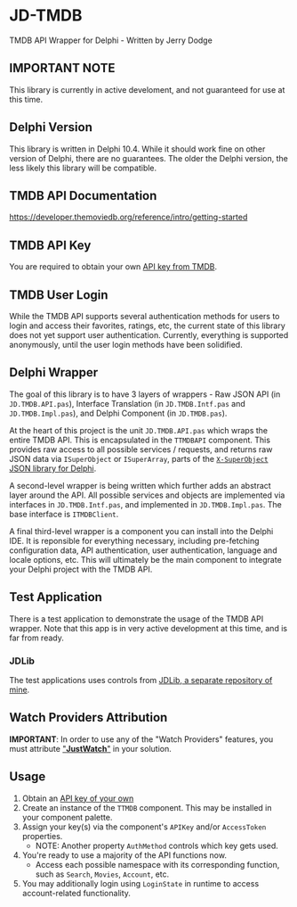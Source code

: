 # JD-TMDB

TMDB API Wrapper for Delphi - Written by Jerry Dodge 

## IMPORTANT NOTE

This library is currently in active develoment, and not guaranteed for use at this time. 

## Delphi Version

This library is written in Delphi 10.4. While it should work fine on other version of Delphi, there are no guarantees. The older the Delphi version, the less likely this library will be compatible.

## TMDB API Documentation

https://developer.themoviedb.org/reference/intro/getting-started

## TMDB API Key

You are required to obtain your own [API key from TMDB](https://www.themoviedb.org/settings/api). 

## TMDB User Login

While the TMDB API supports several authentication methods for users to login and access their favorites, ratings, etc, the current state of this library does not yet support user authentication. Currently, everything is supported anonymously, until the user login methods have been solidified.

## Delphi Wrapper

The goal of this library is to have 3 layers of wrappers - Raw JSON API (in `JD.TMDB.API.pas`), Interface Translation (in `JD.TMDB.Intf.pas` and `JD.TMDB.Impl.pas`), and Delphi Component (in `JD.TMDB.pas`).

At the heart of this project is the unit `JD.TMDB.API.pas` which wraps the entire TMDB API. This is encapsulated in the `TTMDBAPI` component. This provides raw access to all possible services / requests, and returns raw JSON data via `ISuperObject` or `ISuperArray`, parts of the [`X-SuperObject` JSON library for Delphi](https://github.com/onryldz/x-superobject). 

A second-level wrapper is being written which further adds an abstract layer around the API. All possible services and objects are implemented via interfaces in `JD.TMDB.Intf.pas`, and implemented in `JD.TMDB.Impl.pas`. The base interface is `ITMDBClient`.

A final third-level wrapper is a component you can install into the Delphi IDE. It is reponsible for everything necessary, including pre-fetching configuration data, API authentication, user authentication, language and locale options, etc.  This will ultimately be the main component to integrate your Delphi project with the TMDB API. 

## Test Application

There is a test application to demonstrate the usage of the TMDB API wrapper. Note that this app is in very active development at this time, and is far from ready. 

### JDLib

The test applications uses controls from [JDLib, a separate repository of mine](https://github.com/djjd47130/JDLib).

## Watch Providers Attribution

**IMPORTANT**: In order to use any of the "Watch Providers" features, you must attribute ["**JustWatch**"](https://www.justwatch.com/) in your solution.

## Usage

1. Obtain an [API key of your own](https://www.themoviedb.org/settings/api)
2. Create an instance of the `TTMDB` component. This may be installed in your component palette.
3. Assign your key(s) via the component's `APIKey` and/or `AccessToken` properties.
   - NOTE: Another property `AuthMethod` controls which key gets used.
4. You're ready to use a majority of the API functions now.
   - Access each possible namespace with its corresponding function, such as `Search`, `Movies`, `Account`, etc.
6. You may additionally login using `LoginState` in runtime to access account-related functionality.

